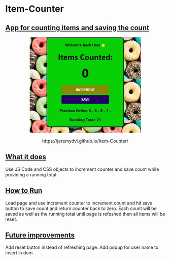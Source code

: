 # Item-Counter

## <ins>App for counting items and saving the count

<p align="center">
  <img width="350" height="300" src="ItemCounterScrShot.jpg"
</p>
<p align="center">
  https://jeremydvl.github.io/Item-Counter/
</p>

## <ins>What it does

Use JS Code and CSS objects to increment counter and save count while providing a running total.

## <ins>How to Run

Load page and use increment counter to increment count and hit save button to save count and return counter back to zero.  Each count will be saved as well as the running total until page is refeshed then all items will be reset.

## <ins>Future improvements

Add reset button instead of refreshing page.  Add popup for user name to insert in dom.

